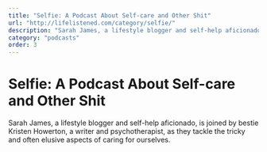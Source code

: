 ```yaml
---
title: "Selfie: A Podcast About Self-care and Other Shit"
url: "http://lifelistened.com/category/selfie/"
description: "Sarah James, a lifestyle blogger and self-help aficionado, is joined by bestie Kristen Howerton, a writer and psychotherapist, as they tackle the tricky and often elusive aspects of caring for ourselves."
category: "podcasts"
order: 3
---
```


# Selfie: A Podcast About Self-care and Other Shit

Sarah James, a lifestyle blogger and self-help aficionado, is joined by bestie Kristen Howerton, a writer and psychotherapist, as they tackle the tricky and often elusive aspects of caring for ourselves.

